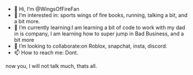 - 👋 Hi, I’m @WingsOfFireFan
- 👀 I’m interested in: sports wings of fire books, running, talking a bit, and a bit more.
- 🌱 I’m currently learning:I am learning a bit of code to work with my dad in is company, I am learning how to super jump in Bad Business, and a bit more
- 💞️ I’m looking to collaborate:on Roblox, snapchat, insta, discord.
- 📫 How to reach me: Dont.

now you, I will not talk much, thats all.
